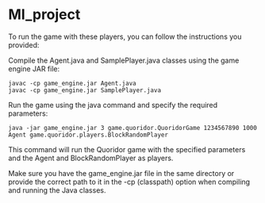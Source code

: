 # MI_project

To run the game with these players, you can follow the instructions you provided:

Compile the Agent.java and SamplePlayer.java classes using the game engine JAR file:

```
javac -cp game_engine.jar Agent.java
javac -cp game_engine.jar SamplePlayer.java
```
Run the game using the java command and specify the required parameters:
```
java -jar game_engine.jar 3 game.quoridor.QuoridorGame 1234567890 1000 Agent game.quoridor.players.BlockRandomPlayer
```
This command will run the Quoridor game with the specified parameters and the Agent and BlockRandomPlayer as players.

Make sure you have the game_engine.jar file in the same directory or provide the correct path to it in the -cp (classpath) option when compiling and running the Java classes.

